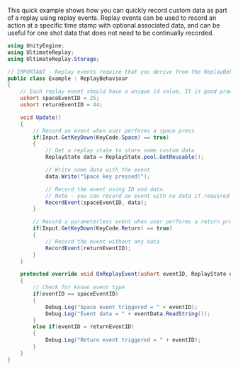 
This quick example shows how you can quickly record custom data as part of a replay using replay events.
Replay events can be used to record an action at a specific time stamp with optional associated data, and can be useful for one shot data that does not need to be continually recorded.

```cs
using UnityEngine;
using UltimateReplay;
using UltimateReplay.Storage;

// IMPORTANT - Replay events require that you derive from the ReplayBehaviour class in order to work correctly
public class Example : ReplayBehaviour
{
	// Each replay event should have a unique id value. It is good practice to use an enum if more than a few event types are required
	ushort spaceEventID = 25;
	ushort returnEventID = 44;

	void Update()
	{
		// Record an event when user performs a space press
		if(Input.GetKeyDown(KeyCode.Space) == true)
		{
			// Get a replay state to store some custom data
			ReplayState data = ReplayState.pool.GetReusable();

			// Write some data with the event
			data.Write("Space key pressed!");

			// Record the event using ID and data.
			// Note - you can record an event with no data if required by passing 'null' for the data parameter.
			RecordEvent(spaceEventID, data);
		}

		// Record a parameterless event when user performs a return press
		if(Input.GetKeyDown(KeyCode.Return) == true)
		{
			// Record the event without any data
			RecordEvent(returnEventID);
		}
	}

	protected override void OnReplayEvent(ushort eventID, ReplayState eventData)
	{
		// Check for known event type
		if(eventID == spaceEventID)
		{
			Debug.Log("Space event triggered = " + eventID);
			Debug.Log("Event data = " + eventData.ReadString());
		}
		else if(eventID = returnEventID)
		{
			Debug.Log("Return event triggered = " + eventID);
		}
	}
}
```
